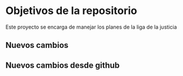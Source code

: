 # Objetivos de la repositorio

Este proyecto se encarga de manejar los planes de la liga de la justicia


## Nuevos cambios

## Nuevos cambios desde github
